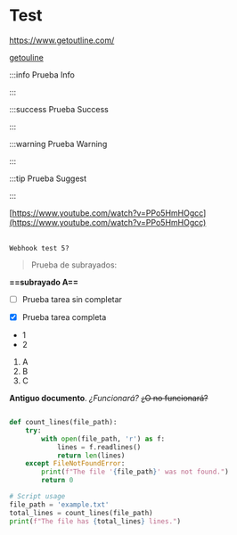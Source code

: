 # Test

<https://www.getoutline.com/>

[getouline](https://www.getoutline.com/)



:::info
Prueba Info

:::


:::success
Prueba Success

:::


:::warning
Prueba Warning

:::


:::tip
Prueba Suggest

:::


[https://www.youtube.com/watch?v=PPo5HmHOgcc](https://www.youtube.com/watch?v=PPo5HmHOgcc)


\
`Webhook test 5? `

> Prueba de subrayados:

__==subrayado A==__


- [ ] Prueba tarea sin completar
- [x] Prueba tarea completa


* 1
* 2



1. A
2. B
3. C


**Antiguo documento**. *¿Funcionará?* ~~¿O no funcionará?~~

```python

def count_lines(file_path):
    try:
        with open(file_path, 'r') as f:
            lines = f.readlines()
            return len(lines)
    except FileNotFoundError:
        print(f"The file '{file_path}' was not found.")
        return 0

# Script usage
file_path = 'example.txt'
total_lines = count_lines(file_path)
print(f"The file has {total_lines} lines.")
```